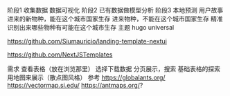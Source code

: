 阶段1
收集数据
数据可视化
阶段2
已有数据做模型分析
阶段3
本地预测
用户故事
进来的新物种，能在这个城市国家生存
进来物种，不能在这个城市国家生存
精准识别出来哪些物种有可能在这个城市生存
主题
hugo universal

https://github.com/Siumauricio/landing-template-nextui

https://github.com/NextJSTemplates

需求
查看表格（放在浏览那里）
选择下载数据
分页展示，搜索
基础表格的探索
用地图来展示（散点图风格）
参考
https://globalants.org/ https://vectormap.si.edu/ https://antmaps.org/?